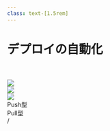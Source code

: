 ```yaml
---
class: text-[1.5rem]
---
```


# デプロイの自動化

<br>
<br>

<div class="grid grid-cols-[1fr,1fr] gap-8">
    <div class="grid grid-cols-2 gap-8 items-center" >
      <img src="/img/circle-logo-stacked-white.png" />
      <div class="px-8" >
        <img src="/svg/jenkins-white.svg" />
      </div>
    </div>
    <div class="grid justify-center">
      <img src="/svg/argo-white.svg" class="w-[38%] mx-auto" />
    </div>
    <div class="grid justify-center mt-8 text-6xl">
      Push型
    </div>
    <div class="grid justify-center mt-8 text-6xl">
      Pull型
    </div>
</div>

<div
  class="absolute bottom-[1rem] right-[1rem] text-[1rem]"
>
  <SlideCurrentNo /> / <SlidesTotal />
</div>

<!--
Note
-->